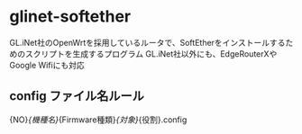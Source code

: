 # glinet-softether

GL.iNet社のOpenWrtを採用しているルータで、SoftEtherをインストールするためのスクリプトを生成するプログラム
GL.iNet社以外にも、EdgeRouterXやGoogle Wifiにも対応

## config ファイル名ルール

{NO}_{機種名}_{Firmware種類}_{対象}_{役割}.config
